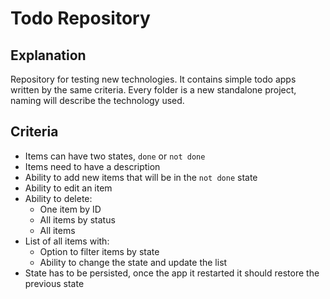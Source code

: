 # Todo Repository

## Explanation

Repository for testing new technologies. It contains simple todo apps written by the same criteria. Every folder is a
new standalone project, naming will describe the technology used.

## Criteria

* Items can have two states, `done` or `not done`
* Items need to have a description
* Ability to add new items that will be in the `not done` state
* Ability to edit an item
* Ability to delete:
  * One item by ID
  * All items by status
  * All items
* List of all items with:
  * Option to filter items by state
  * Ability to change the state and update the list
* State has to be persisted, once the app it restarted it should restore the previous state

